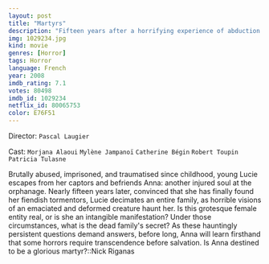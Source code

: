 ```yaml
---
layout: post
title: "Martyrs"
description: "Fifteen years after a horrifying experience of abduction and prolonged torture, Lucie embarks on a bloody quest for revenge against her oppressors. Along with her childhood friend, Anna, who also suffered abuse, she quickly descends, without hope, into madness and her own delusions. Anna, left on her own begins to re-experience what Lucie did when she was only twelve years old..."
img: 1029234.jpg
kind: movie
genres: [Horror]
tags: Horror 
language: French
year: 2008
imdb_rating: 7.1
votes: 80498
imdb_id: 1029234
netflix_id: 80065753
color: E76F51
---
```

Director: `Pascal Laugier`  

Cast: `Morjana Alaoui` `Mylène Jampanoï` `Catherine Bégin` `Robert Toupin` `Patricia Tulasne` 

Brutally abused, imprisoned, and traumatised since childhood, young Lucie escapes from her captors and befriends Anna: another injured soul at the orphanage. Nearly fifteen years later, convinced that she has finally found her fiendish tormentors, Lucie decimates an entire family, as horrible visions of an emaciated and deformed creature haunt her. Is this grotesque female entity real, or is she an intangible manifestation? Under those circumstances, what is the dead family's secret? As these hauntingly persistent questions demand answers, before long, Anna will learn firsthand that some horrors require transcendence before salvation. Is Anna destined to be a glorious martyr?::Nick Riganas